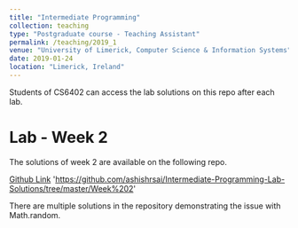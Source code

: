 ```yaml
---
title: "Intermediate Programming"
collection: teaching
type: "Postgraduate course - Teaching Assistant"
permalink: /teaching/2019_1
venue: "University of Limerick, Computer Science & Information Systems"
date: 2019-01-24
location: "Limerick, Ireland"
---
```


Students of CS6402 can access the lab solutions on this repo after each lab.


 Lab - Week 2
======
The solutions of week 2 are available on the following repo.

[Github Link](https://github.com/ashishrsai/Intermediate-Programming-Lab-Solutions/tree/master/Week%202)
 'https://github.com/ashishrsai/Intermediate-Programming-Lab-Solutions/tree/master/Week%202'

There are multiple solutions in the repository demonstrating the issue with Math.random.
